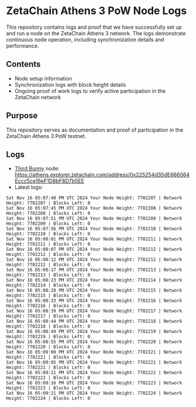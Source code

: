 # ZetaChain Athens 3 PoW Node Logs
This repository contains logs and proof that we have successfully set up and run a node on the ZetaChain Athens 3 network. The logs demonstrate continuous node operation, including synchronization details and performance.

## Contents
- Node setup information
- Synchronization logs with block height details
- Ongoing proof of work logs to verify active participation in the ZetaChain network

## Purpose
This repository serves as documentation and proof of participation in the ZetaChain Athens 3 PoW testnet.

## Logs

- [Third Bunny](https://thirdbunny.xyz/) node: https://athens.explorer.zetachain.com/address/0x225254d35dE666064Eccc5ce16eF1D8bF8D7b5EE
- Latest logs:
```
Sat Nov 16 05:07:40 PM UTC 2024 Your Node Height: 7702207 | Network Height: 7702207 | Blocks Left: 0
Sat Nov 16 05:07:45 PM UTC 2024 Your Node Height: 7702208 | Network Height: 7702208 | Blocks Left: 0
Sat Nov 16 05:07:51 PM UTC 2024 Your Node Height: 7702209 | Network Height: 7702209 | Blocks Left: 0
Sat Nov 16 05:07:56 PM UTC 2024 Your Node Height: 7702210 | Network Height: 7702210 | Blocks Left: 0
Sat Nov 16 05:08:01 PM UTC 2024 Your Node Height: 7702211 | Network Height: 7702211 | Blocks Left: 0
Sat Nov 16 05:08:07 PM UTC 2024 Your Node Height: 7702212 | Network Height: 7702212 | Blocks Left: 0
Sat Nov 16 05:08:12 PM UTC 2024 Your Node Height: 7702212 | Network Height: 7702212 | Blocks Left: 0
Sat Nov 16 05:08:17 PM UTC 2024 Your Node Height: 7702213 | Network Height: 7702213 | Blocks Left: 0
Sat Nov 16 05:08:23 PM UTC 2024 Your Node Height: 7702214 | Network Height: 7702214 | Blocks Left: 0
Sat Nov 16 05:08:28 PM UTC 2024 Your Node Height: 7702215 | Network Height: 7702215 | Blocks Left: 0
Sat Nov 16 05:08:33 PM UTC 2024 Your Node Height: 7702216 | Network Height: 7702216 | Blocks Left: 0
Sat Nov 16 05:08:39 PM UTC 2024 Your Node Height: 7702217 | Network Height: 7702217 | Blocks Left: 0
Sat Nov 16 05:08:44 PM UTC 2024 Your Node Height: 7702218 | Network Height: 7702218 | Blocks Left: 0
Sat Nov 16 05:08:49 PM UTC 2024 Your Node Height: 7702219 | Network Height: 7702219 | Blocks Left: 0
Sat Nov 16 05:08:55 PM UTC 2024 Your Node Height: 7702220 | Network Height: 7702220 | Blocks Left: 0
Sat Nov 16 05:09:00 PM UTC 2024 Your Node Height: 7702221 | Network Height: 7702221 | Blocks Left: 0
Sat Nov 16 05:09:05 PM UTC 2024 Your Node Height: 7702221 | Network Height: 7702221 | Blocks Left: 0
Sat Nov 16 05:09:11 PM UTC 2024 Your Node Height: 7702222 | Network Height: 7702222 | Blocks Left: 0
Sat Nov 16 05:09:16 PM UTC 2024 Your Node Height: 7702223 | Network Height: 7702223 | Blocks Left: 0
Sat Nov 16 05:09:21 PM UTC 2024 Your Node Height: 7702224 | Network Height: 7702224 | Blocks Left: 0
```
